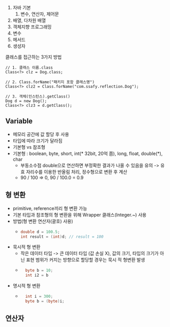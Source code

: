 1. 자바 기본
   1. 변수, 연산자, 제어문
2. 배열, 다차원 배열
3. 객체지향 프로그래밍
4. 변수
5. 메서드
6. 생성자

클래스를 접근하는 3가지 방법
```
// 1. 클래스 이름.class
Class<?> clz = Dog.class;

// 2. Class.forName("패키지 포함 클래스명")
Class<?> clz2 = Class.forName("com.ssafy.reflection.Dog");

// 3. 객체(인스턴스).getClass()
Dog d = new Dog();
Class<?> clz3 = d.getClass(); 
```

## Variable
- 메모리 공간에 값 할당 후 사용
- 타입에 따라 크기가 달라짐
- 기본형 vs 참조형
 - 기본형 : boolean, byte, short, int(* 32bit, 20억 쯤), long, float, double(*), char
   - 부동소수점 double으로 연산하면 부정확한 결과가 나올 수 있음을 유의 -> 유효 자리수를 이용한 반올림 처리, 정수형으로 변환 후 계산
   - 90 / 100 => 0, 90 / 100.0 = 0.9

## 형 변환 
- primitive, reference끼리 형 변환 가능
- 기본 타입과 참조형의 형 변환을 위해 Wrapper 클래스(Integer.~) 사용
- 방법(형 변환 연산자(괄호) 사용)
  - ```java 
    double d = 100.5;
    int result = (int)d; // result = 100
    ```
- 묵시적 형 변환
  - 작은 데이터 타입 -> 큰 데이터 타입 (값 손실 X), 값의 크기, 타입의 크기가 아닌 표현 범위가 커지는 방향으로 할당할 경우는 묵시 적 형변환 발생
  - ```java
      byte b = 10;
      int i2 = b
      ```
- 명시적 형 변환
  - ```java
      int i = 300;
      byte b = (byte)i;
      ```

## 연산자
